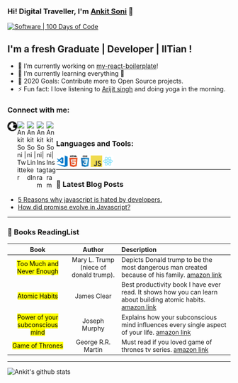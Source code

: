 ### Hi! Digital Traveller, I'm  [Ankit Soni](https://ankitsoni.club) 👋


[![Software | 100 Days of Code](https://www.software.com/badges/100-days-of-code)](https://www.software.com/100-days-of-code)


## I'm a fresh Graduate | Developer | IITian !
- 🔭 I’m currently working on [my-react-boilerplate](https://github.com/ankysony/my-react-boilerplate)!
- 🌱 I’m currently learning everything 🤣
- 🥅 2020 Goals: Contribute more to Open Source projects.
- ⚡ Fun fact: I love listening to [Arijit singh](https://open.spotify.com/artist/4YRxDV8wJFPHPTeXepOstw) and doing yoga in the morning.

### Connect with me:

[<img align="left" alt="ankitsoni" target="_blank" width="22px" src="https://raw.githubusercontent.com/iconic/open-iconic/master/svg/globe.svg" />](https://ankitsoni.club)
[<img align="left" alt="Ankit Soni | Twitter" target="_blank" width="22px" src="https://cdn.jsdelivr.net/npm/simple-icons@v3/icons/twitter.svg" />](https://twitter.com/dev_with_ankit)
[<img align="left" alt="Ankit Soni | LinkedIn" target="_blank" width="22px" src="https://cdn.jsdelivr.net/npm/simple-icons@v3/icons/linkedin.svg" />](https://www.linkedin.com/in/ankit-soni-991495152/)
[<img align="left" alt="Ankit Soni| Instagram" target="_blank" width="22px" src="https://cdn.jsdelivr.net/npm/simple-icons@v3/icons/instagram.svg" />](https://instagram.com/anky_sony/)
[<img align="left" alt="Ankit Soni| Instagram" width="22px" target="_blank" src="https://user-images.githubusercontent.com/66863499/89724039-a2e35100-da1b-11ea-84bc-58035b5a78ca.png" />](https://dev.to/ankysony)


<br />

### Languages and Tools:

[<img align="left" alt="" width="26px" target="_blank" src="https://raw.githubusercontent.com/github/explore/80688e429a7d4ef2fca1e82350fe8e3517d3494d/topics/visual-studio-code/visual-studio-code.png" />]()
[<img align="left" alt="" width="26px" target="_blank" src="https://raw.githubusercontent.com/github/explore/80688e429a7d4ef2fca1e82350fe8e3517d3494d/topics/html/html.png" />](https://www.w3schools.com/html/)
[<img align="left" alt="" width="26px" target="_blank" src="https://raw.githubusercontent.com/github/explore/80688e429a7d4ef2fca1e82350fe8e3517d3494d/topics/css/css.png" />](https://www.w3schools.com/css/default.asp)
[<img align="left" alt="" width="26px" target="_blank" src="https://raw.githubusercontent.com/github/explore/80688e429a7d4ef2fca1e82350fe8e3517d3494d/topics/javascript/javascript.png" />](https://developer.mozilla.org/en-US/docs/Web/JavaScript)
[<img align="left" alt="" width="26px" target="_blank" src="https://raw.githubusercontent.com/github/explore/80688e429a7d4ef2fca1e82350fe8e3517d3494d/topics/react/react.png" />](https://reactjs.org/)

<br/>

---

### 📕 Latest Blog Posts
<!-- BLOG-POST-LIST:START -->
- [5 Reasons why javascript is hated by developers.](https://dev.to/ankysony/5-reasons-why-javascript-is-hated-by-developers-2mob)
- [How did promise evolve in Javascript? ](https://dev.to/ankysony/how-did-promise-evolve-in-javascript-2fcp)
<!-- BLOG-POST-LIST:END -->

---

### 📗 Books ReadingList
| Book | Author | Description |
| :---: | :---: | :--- |
| <mark>Too Much and Never Enough</mark> | Mary L. Trump (niece of donald trump). | Depicts Donald trump to be the most dangerous man created because of his family. [amazon link](https://www.amazon.in/Too-Much-Never-Enough-Dangerous/dp/1982141468) |
| <mark>Atomic Habits</mark> | James Clear | Best productivity book I have ever read. It shows how you can learn about building atomic habits. [amazon link](https://www.amazon.in/Atomic-Habits-James-Clear/dp/1847941834) |
| <mark>Power of your subconscious mind</mark> | Joseph Murphy | Explains how your subconscious mind influences every single aspect of your life. [amazon link](https://www.amazon.in/Power-your-Subconscious-Mind/dp/8192910962) |
| <mark>Game of Thrones</mark> | George R.R. Martin | Must read if you loved game of thrones tv series. [amazon link](https://www.amazon.in/Game-Thrones-Song-Ice-Fire/dp/0007428545/ref=sr_1_3?dchild=1&keywords=game+of+thrones&qid=1597024221&s=books&sr=1-3)

---

![Ankit's github stats](https://github-readme-stats.vercel.app/api?username=ankysony&hide=contribs,prs&theme=radical)
